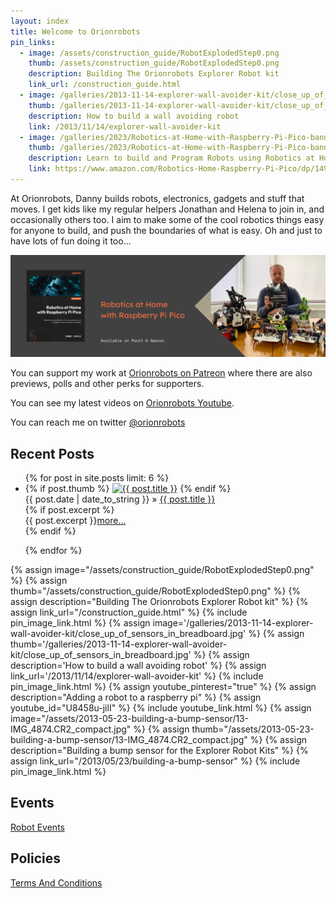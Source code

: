 ```yaml
---
layout: index
title: Welcome to Orionrobots
pin_links:
  - image: /assets/construction_guide/RobotExplodedStep0.png
    thumb: /assets/construction_guide/RobotExplodedStep0.png
    description: Building The Orionrobots Explorer Robot kit
    link_url: /construction_guide.html
  - image: /galleries/2013-11-14-explorer-wall-avoider-kit/close_up_of_sensors_in_breadboard.jpg
    thumb: /galleries/2013-11-14-explorer-wall-avoider-kit/close_up_of_sensors_in_breadboard.jpg
    description: How to build a wall avoiding robot
    link: /2013/11/14/explorer-wall-avoider-kit
  - image: /galleries/2023/Robotics-at-Home-with-Raspberry-Pi-Pico-banner.png
    thumb: /galleries/2023/Robotics-at-Home-with-Raspberry-Pi-Pico-banner.png
    description: Learn to build and Program Robots using Robotics at Home with Raspberry Pi Pico
    link: https://www.amazon.com/Robotics-Home-Raspberry-Pi-Pico/dp/1492079941
---
```

At Orionrobots, Danny builds robots, electronics, gadgets and stuff that moves. I get kids like my regular helpers Jonathan and Helena to join in, and occasionally others too.
I aim to make some of the cool robotics things easy for anyone to build, and push the boundaries of what is easy. Oh and just to have lots of fun doing it too...

[![Learn to build and Program Robots using Robotics at Home with Raspberry Pi Pico](/galleries/2023/Robotics-at-Home-with-Raspberry-Pi-Pico-banner.png)](https://packt.link/5swS2)

You can support my work at [Orionrobots on Patreon](https://patreon.com/orionrobots) where there are also previews, polls and other perks for supporters.

You can see my latest videos on [Orionrobots Youtube](https://youtube.com/orionrobots).

You can reach me on twitter [@orionrobots](https://twitter.com/orionrobots)

## Recent Posts

<ul class="posts">
  {% for post in site.posts limit: 6 %}
    <li class="post media">
      {% if post.thumb %}
        <a class="media-left" href="{{ BASE_PATH }}{{ post.url }}"><img alt="{{ post.title }}" class="media-object index_post_thumb" src="{{ post.thumb }}"></a>
      {% endif %}
      <div class="post-content media-body">
        <div class="media-heading"><span class="post_date">{{ post.date | date_to_string }}</span> &raquo;
          <a class="post_title" href="{{ BASE_PATH }}{{ post.url }}">{{ post.title }}</a>
        </div>
        {% if post.excerpt %}
          <div class="clearfix post_excerpt">
            {{ post.excerpt }}<a href="{{ BASE_PATH }}{{ post.url }}">more...</a>
          </div>
        {% endif %}
      </div>
        <p class="clearfix"></p>
    </li>
  {% endfor %}
</ul>

{% assign image="/assets/construction_guide/RobotExplodedStep0.png" %}
{% assign thumb="/assets/construction_guide/RobotExplodedStep0.png" %}
{% assign description="Building The Orionrobots Explorer Robot kit" %}
{% assign link_url="/construction_guide.html" %}
{% include pin_image_link.html %}
{% assign image='/galleries/2013-11-14-explorer-wall-avoider-kit/close_up_of_sensors_in_breadboard.jpg' %}
{% assign thumb='/galleries/2013-11-14-explorer-wall-avoider-kit/close_up_of_sensors_in_breadboard.jpg' %}
{% assign description='How to build a wall avoiding robot' %}
{% assign link_url='/2013/11/14/explorer-wall-avoider-kit' %}
{% include pin_image_link.html %}
{% assign youtube_pinterest="true" %}
{% assign description="Adding a robot to a raspberry pi" %}
{% assign youtube_id="U8458u-jilI" %}
{% include youtube_link.html %}
{% assign image="/assets/2013-05-23-building-a-bump-sensor/13-IMG_4874.CR2_compact.jpg" %}
{% assign thumb="/assets/2013-05-23-building-a-bump-sensor/13-IMG_4874.CR2_compact.jpg" %}
{% assign description="Building a bump sensor for the Explorer Robot Kits" %}
{% assign link_url="/2013/05/23/building-a-bump-sensor" %}
{% include pin_image_link.html %}

## Events

[Robot Events](wiki/robot_events.html)

## Policies

<a href="/wiki/terms_and_conditions.html" title="Terms And Conditions">Terms And Conditions</a>
